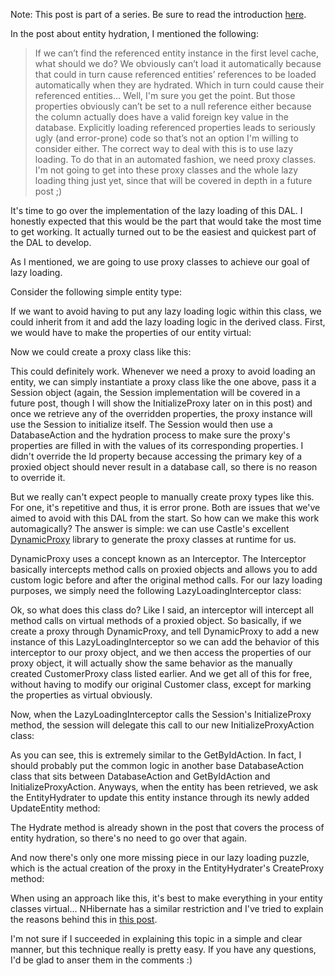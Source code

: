 Note: This post is part of a series.  Be sure to read the introduction <a href="/blog/2009/08/build-your-own-data-access-layer-series/">here</a>.

In the post about entity hydration, I mentioned the following:

> If we can’t find the referenced entity instance in the first level cache, what should we do? We obviously can’t load it automatically because that could in turn cause referenced entities’ references to be loaded automatically when they are hydrated. Which in turn could cause their referenced entities… Well, I'm sure you get the point. But those properties obviously can’t be set to a null reference either because the column actually does have a valid foreign key value in the database. Explicitly loading referenced properties leads to seriously ugly (and error-prone) code so that’s not an option I'm willing to consider either. The correct way to deal with this is to use lazy loading. To do that in an automated fashion, we need proxy classes. I'm not going to get into these proxy classes and the whole lazy loading thing just yet, since that will be covered in depth in a future post ;)

It's time to go over the implementation of the lazy loading of this DAL.  I honestly expected that this would be the part that would take the most time to get working.  It actually turned out to be the easiest and quickest part of the DAL to develop. 

As I mentioned, we are going to use proxy classes to achieve our goal of lazy loading.  

Consider the following simple entity type:

<script src="https://gist.github.com/3685057.js?file=s1.cs"></script>

If we want to avoid having to put any lazy loading logic within this class, we could inherit from it and add the lazy loading logic in the derived class.  First, we would have to make the properties of our entity virtual:

<script src="https://gist.github.com/3685057.js?file=s2.cs"></script>

Now we could create a proxy class like this:

<script src="https://gist.github.com/3685057.js?file=s3.cs"></script>

This could definitely work.  Whenever we need a proxy to avoid loading an entity, we can simply instantiate a proxy class like the one above, pass it a Session object (again, the Session implementation will be covered in a future post, though I will show the InitializeProxy later on in this post) and once we retrieve any of the overridden properties, the proxy instance will use the Session to initialize itself.  The Session would then use a DatabaseAction and the hydration process to make sure the proxy's properties are filled in with the values of its corresponding properties.  I didn't override the Id property because accessing the primary key of a proxied object should never result in a database call, so there is no reason to override it.  

But we really can't expect people to manually create proxy types like this.  For one, it's repetitive and thus, it is error prone.  Both are issues that we've aimed to avoid with this DAL from the start.  So how can we make this work automagically? The answer is simple: we can use Castle's excellent <a href="http://castleproject.org/dynamicproxy/index.html">DynamicProxy</a> library to generate the proxy classes at runtime for us.

DynamicProxy uses a concept known as an Interceptor.  The Interceptor basically intercepts method calls on proxied objects and allows you to add custom logic before and after the original method calls.  For our lazy loading purposes, we simply need the following LazyLoadingInterceptor class:

<script src="https://gist.github.com/3685057.js?file=s4.cs"></script>

Ok, so what does this class do? Like I said, an interceptor will intercept all method calls on virtual methods of a proxied object.  So basically, if we create a proxy through DynamicProxy, and tell DynamicProxy to add a new instance of this LazyLoadingInterceptor so we can add the behavior of this interceptor to our proxy object, and we then access the properties of our proxy object, it will actually show the same behavior as the manually created CustomerProxy class listed earlier.  And we get all of this for free, without having to modify our original Customer class, except for marking the properties as virtual obviously.

Now, when the LazyLoadingInterceptor calls the Session's InitializeProxy method, the session will delegate this call to our new InitializeProxyAction class:

<script src="https://gist.github.com/3685057.js?file=s5.cs"></script>

As you can see, this is extremely similar to the GetByIdAction.  In fact, I should probably put the common logic in another base DatabaseAction class that sits between DatabaseAction and GetByIdAction and InitializeProxyAction.  Anyways, when the entity has been retrieved, we ask the EntityHydrater to update this entity instance through its newly added UpdateEntity method:

<script src="https://gist.github.com/3685057.js?file=s6.cs"></script>

The Hydrate method is already shown in the post that covers the process of entity hydration, so there's no need to go over that again.

And now there's only one more missing piece in our lazy loading puzzle, which is the actual creation of the proxy in the EntityHydrater's CreateProxy method:

<script src="https://gist.github.com/3685057.js?file=s7.cs"></script>

When using an approach like this, it's best to make everything in your entity classes virtual... NHibernate has a similar restriction and I've tried to explain the reasons behind this in <a href="/blog/2009/03/must-everything-be-virtual-with-nhibernate/">this post</a>.

I'm not sure if I succeeded in explaining this topic in a simple and clear manner, but this technique really is pretty easy.  If you have any questions, I'd be glad to anser them in the comments :)